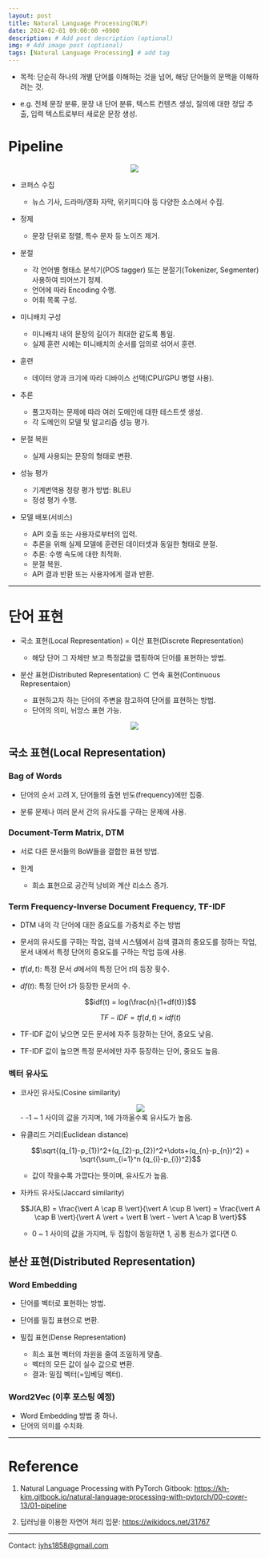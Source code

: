 ```yaml
---
layout: post
title: Natural Language Processing(NLP)
date: 2024-02-01 09:00:00 +0900
description: # Add post description (optional)
img: # Add image post (optional)
tags: [Natural Language Processing] # add tag
---
```


- 목적: 단순히 하나의 개별 단어를 이해하는 것을 넘어, 해당 단어들의 문맥을 이해하려는 것.

- e.g. 전체 문장 분류, 문장 내 단어 분류, 텍스트 컨텐츠 생성, 
질의에 대한 정답 추출, 입력 텍스트로부터 새로운 문장 생성.

# Pipeline

<div align='center'>
<img src='{{site.baseurl}}/assets/img/NLP/pipeline.png' />
</div>

- 코퍼스 수집
    - 뉴스 기사, 드라마/영화 자막, 위키피디아 등 다양한 소스에서 수집.

- 정제
    - 문장 단위로 정렬, 특수 문자 등 노이즈 제거.

- 분절
    - 각 언어별 형태소 분석기(POS tagger) 또는 분절기(Tokenizer, Segmenter) 사용하여 띄어쓰기 정제.
    - 언어에 따라 Encoding 수행.
    - 어휘 목록 구성.

- 미니배치 구성
    - 미니배치 내의 문장의 길이가 최대한 같도록 통일.
    - 실제 훈련 시에는 미니배치의 순서를 임의로 섞어서 훈련.

- 훈련
    - 데이터 양과 크기에 따라 디바이스 선택(CPU/GPU 병렬 사용).

- 추론
    - 풀고자하는 문제에 따라 여러 도메인에 대한 테스트셋 생성.
    - 각 도메인의 모델 및 알고리즘 성능 평가.

- 분절 복원
    - 실제 사용되는 문장의 형태로 변환.

- 성능 평가
    - 기계번역용 정량 평가 방법: BLEU
    - 정성 평가 수행.

- 모델 배포(서비스)
    - API 호출 또는 사용자로부터의 입력.
    - 추론을 위해 실제 모델에 훈련된 데이터셋과 동일한 형태로 분절.
    - 추론: 수행 속도에 대한 최적화.
    - 분절 복원.
    - API 결과 반환 또는 사용자에게 결과 반환.

---
# 단어 표현

- 국소 표현(Local Representation) = 이산 표현(Discrete Representation)
    - 해당 단어 그 자체만 보고 특정값을 맵핑하여 단어를 표현하는 방법.

- 분산 표현(Distributed Representation) $\subset$ 연속 표현(Continuous Representaion)
    - 표현하고자 하는 단어의 주변을 참고하여 단어를 표현하는 방법.
    - 단어의 의미, 뉘앙스 표현 가능.

<div align='center'>
<img src='{{site.baseurl}}/assets/img/NLP/wordrepresentation.png' />
</div>

## 국소 표현(Local Representation)

### Bag of Words

- 단어의 순서 고려 X, 단어들의 출현 빈도(frequency)에만 집중.

- 분류 문제나 여러 문서 간의 유사도를 구하는 문제에 사용.

### Document-Term Matrix, DTM

- 서로 다른 문서들의 BoW들을 결합한 표현 방법.

- 한계
    - 희소 표현으로 공간적 낭비와 계산 리소스 증가.

### Term Frequency-Inverse Document Frequency, TF-IDF

- DTM 내의 각 단어에 대한 중요도를 가중치로 주는 방법

- 문서의 유사도를 구하는 작업, 검색 시스템에서 검색 결과의 중요도를 정하는 작업, 문서 내에서 특정 단어의 중요도를 구하는 작업 등에 사용.

- $tf(d,t)$: 특정 문서 $d$에서의 특정 단어 $t$의 등장 횟수.

- $df(t)$: 특정 단어 $t$가 등장한 문서의 수.

    $$idf(t) = log(\frac{n}{1+df(t)})$$

    $$TF-IDF = tf(d,t) \times idf(t)$$

- TF-IDF 값이 낮으면 모든 문서에 자주 등장하는 단어, 중요도 낮음.

- TF-IDF 값이 높으면 특정 문서에만 자주 등장하는 단어, 중요도 높음.

### 벡터 유사도

- 코사인 유사도(Cosine similarity)
    <div align='center'>
    <img src='{{site.baseurl}}/assets/img/NLP/cosine_similarity.png' />
    </div>
    - -1 ~ 1 사이의 값을 가지며, 1에 가까울수록 유사도가 높음.

- 유클리드 거리(Euclidean distance)

    $$\sqrt{(q_{1}-p_{1})^2+(q_{2}-p_{2})^2+\dots+(q_{n}-p_{n})^2} = \sqrt{\sum_{i=1}^n (q_{i}-p_{i})^2}$$
    - 값이 작을수록 가깝다는 뜻이며, 유사도가 높음.

- 자카드 유사도(Jaccard similarity)
    
    $$J(A,B) = \frac{\vert A \cap B \vert}{\vert A \cup B \vert} = \frac{\vert A \cap B \vert}{\vert A \vert + \vert B \vert - \vert A \cap B \vert}$$
    - 0 ~ 1 사이의 값을 가지며, 두 집합이 동일하면 1, 공통 원소가 없다면 0.

## 분산 표현(Distributed Representation)

### Word Embedding

- 단어를 벡터로 표현하는 방법.
- 단어를 밀집 표현으로 변환.

- 밀집 표현(Dense Representation)
    - 희소 표현 벡터의 차원을 줄여 조밀하게 맞춤.
    - 벡터의 모든 값이 실수 값으로 변환.
    - 결과: 밀집 벡터(=임베딩 벡터).

### Word2Vec (이후 포스팅 예정)

- Word Embedding 방법 중 하나.
- 단어의 의미를 수치화.

---
# Reference

1. Natural Language Processing with PyTorch Gitbook: <https://kh-kim.gitbook.io/natural-language-processing-with-pytorch/00-cover-13/01-pipeline>

2. 딥러닝을 이용한 자연어 처리 입문: <https://wikidocs.net/31767>

---
Contact: <iyhs1858@gmail.com>